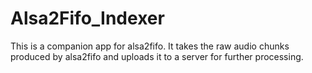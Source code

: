 # Alsa2Fifo_Indexer

This is a companion app for alsa2fifo. It takes the raw audio chunks produced by alsa2fifo and uploads it to a server for further processing.
